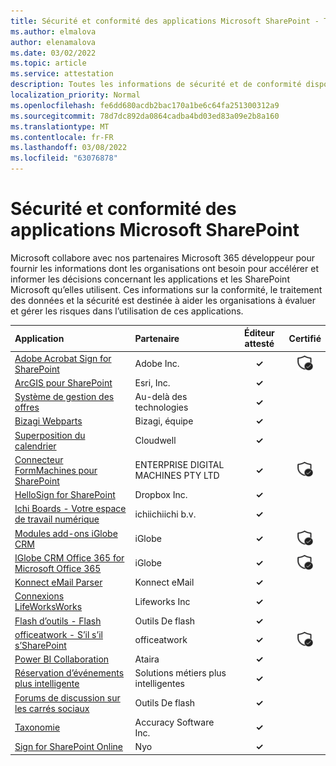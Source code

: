 ```yaml
---
title: Sécurité et conformité des applications Microsoft SharePoint - Toutes les applications
ms.author: elmalova
author: elenamalova
ms.date: 03/02/2022
ms.topic: article
ms.service: attestation
description: Toutes les informations de sécurité et de conformité disponibles pour toutes les applications Microsoft SharePoint.
localization_priority: Normal
ms.openlocfilehash: fe6dd680acdb2bac170a1be6c64fa251300312a9
ms.sourcegitcommit: 78d7dc892da0864cadba4bd03ed83a09e2b8a160
ms.translationtype: MT
ms.contentlocale: fr-FR
ms.lasthandoff: 03/08/2022
ms.locfileid: "63076878"
---
```

# <a name="microsoft-sharepoint-apps-security-and-compliance"></a>Sécurité et conformité des applications Microsoft SharePoint

Microsoft collabore avec nos partenaires Microsoft 365 développeur pour fournir les informations dont les organisations ont besoin pour accélérer et informer les décisions concernant les applications et les SharePoint Microsoft qu’elles utilisent. Ces informations sur la conformité, le traitement des données et la sécurité est destinée à aider les organisations à évaluer et gérer les risques dans l’utilisation de ces applications.

| **Application** | **Partenaire** | **Éditeur attesté** | **Certifié** |
|:--------|:------------|:----------------------:|:-------------:|
| [Adobe Acrobat Sign for SharePoint](./adobe-inc-acrobat-sign-for-sharepoint.md) | Adobe Inc. | **✓** | <img alt="Certified application badge" src="../media/certified-badge.png" height="25" width="25" /> |
| [ArcGIS pour SharePoint](./esri-inc-arcgis-for-sharepoint.md) | Esri, Inc. | **✓** |  |
| [Système de gestion des offres](./beyond-technologies-bid-management-system.md) | Au-delà des technologies | **✓** |  |
| [Bizagi Webparts](./bizagi-team-webparts.md) | Bizagi, équipe | **✓** |  |
| [Superposition du calendrier](./cloudwell-calendar-overlay.md) | Cloudwell | **✓** |  |
| [Connecteur FormMachines pour SharePoint](./enterprise-digital-machines-pty-ltd-formmachines-connector-for-sharepoint.md) | ENTERPRISE DIGITAL MACHINES PTY LTD | **✓** | <img alt="Certified application badge" src="../media/certified-badge.png" height="25" width="25" /> |
| [HelloSign for SharePoint](./dropbox-inc-hellosign-for-sharepoint.md) | Dropbox Inc. | **✓** |  |
| [Ichi Boards - Votre espace de travail numérique](./ichicraft-bv-boards-your-digital-workplace.md) | ichiichiichi b.v. | **✓** |  |
| [Modules add-ons iGlobe CRM](./iglobe-crm-add-ons.md) | iGlobe | **✓** | <img alt="Certified application badge" src="../media/certified-badge.png" height="25" width="25" /> |
| [IGlobe CRM Office 365 for Microsoft Office 365](./iglobe-crm-office-365-for-microsoft.md) | iGlobe | **✓** | <img alt="Certified application badge" src="../media/certified-badge.png" height="25" width="25" /> |
| [Konnect eMail Parser](./konnect-email-parser.md) | Konnect eMail | **✓** |  |
| [Connexions LifeWorksWorks](./lifeworks-inc-viva-connections.md) | Lifeworks Inc | **✓** |  |
| [Flash d’outils - Flash](./lightning-tools-conductor.md) | Outils De flash | **✓** |  |
| [officeatwork - S’il s’il s’SharePoint](./officeatwork-officeatworktemplate-chooser-for-sharepoint.md) | officeatwork | **✓** | <img alt="Certified application badge" src="../media/certified-badge.png" height="25" width="25" /> |
| [Power BI Collaboration](./ataira-power-bi-collaboration.md) | Ataira | **✓** |  |
| [Réservation d’événements plus intelligente](./smarter-business-solutions-gmbh-event-booking.md) | Solutions métiers plus intelligentes | **✓** |  |
| [Forums de discussion sur les carrés sociaux](./lightning-tools-social-squared-discussion-forums.md) | Outils De flash | **✓** |  |
| [Taxonomie](./accuracy-software-inc-taxonomy.md) | Accuracy Software Inc. | **✓** |  |
| [Sign for SharePoint Online](./zynyo-sign-for-sharepoint-online.md) | Nyo | **✓** |  |
